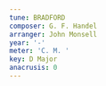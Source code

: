 ```yaml
---
tune: BRADFORD
composer: G. F. Handel
arranger: John Monsell
year: '-'
meter: 'C. M. '
key: D Major
anacrusis: 0
---
```

